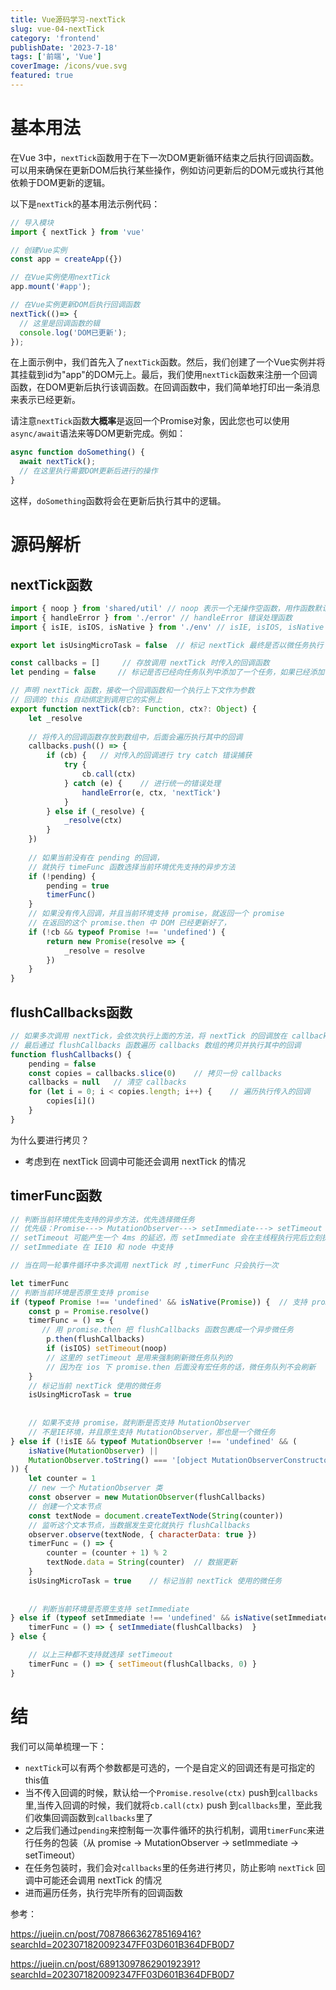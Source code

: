 ```yaml
---
title: Vue源码学习-nextTick
slug: vue-04-nextTick
category: 'frontend'
publishDate: '2023-7-18'
tags: ['前端', 'Vue']
coverImage: /icons/vue.svg
featured: true
---
```


# 基本用法
在Vue 3中，`nextTick`函数用于在下一次DOM更新循环结束之后执行回调函数。可以用来确保在更新DOM后执行某些操作，例如访问更新后的DOM元或执行其他依赖于DOM更新的逻辑。

以下是`nextTick`的基本用法示例代码：

```javascript
// 导入模块
import { nextTick } from 'vue'

// 创建Vue实例
const app = createApp({})

// 在Vue实例使用nextTick
app.mount('#app');

// 在Vue实例更新DOM后执行回调函数
nextTick(()=> {
  // 这里是回调函数的辑
  console.log('DOM已更新');
});
```

在上面示例中，我们首先入了`nextTick`函数。然后，我们创建了一个Vue实例并将其挂载到id为"app"的DOM元上。最后，我们使用`nextTick`函数来注册一个回调函数，在DOM更新后执行该调函数。在回调函数中，我们简单地打印出一条消息来表示已经更新。

请注意`nextTick`函数**大概率**是返回一个Promise对象，因此您也可以使用`async/await`语法来等DOM更新完成。例如：

```javascript
async function doSomething() {
  await nextTick();
  // 在这里执行需要DOM更新后进行的操作
}
```

这样，`doSomething`函数将会在更新后执行其中的逻辑。

# 源码解析

## nextTick函数

```js
import { noop } from 'shared/util' // noop 表示一个无操作空函数，用作函数默认值，防止传入 undefined 导致报错
import { handleError } from './error' // handleError 错误处理函数
import { isIE, isIOS, isNative } from './env' // isIE, isIOS, isNative 环境判断函数

export let isUsingMicroTask = false  // 标记 nextTick 最终是否以微任务执行   

const callbacks = []     // 存放调用 nextTick 时传入的回调函数
let pending = false     // 标记是否已经向任务队列中添加了一个任务，如果已经添加了就不能再添加了，也就是说一个任务执行完了才能再添加和执行下一个任务

// 声明 nextTick 函数，接收一个回调函数和一个执行上下文作为参数
// 回调的 this 自动绑定到调用它的实例上
export function nextTick(cb?: Function, ctx?: Object) {
    let _resolve
    
    // 将传入的回调函数存放到数组中，后面会遍历执行其中的回调
    callbacks.push(() => {
        if (cb) {   // 对传入的回调进行 try catch 错误捕获
            try {
                cb.call(ctx)
            } catch (e) {    // 进行统一的错误处理
                handleError(e, ctx, 'nextTick')
            }
        } else if (_resolve) {
            _resolve(ctx)
        }
    })
  
    // 如果当前没有在 pending 的回调，
    // 就执行 timeFunc 函数选择当前环境优先支持的异步方法
    if (!pending) {
        pending = true
        timerFunc()
    }
    // 如果没有传入回调，并且当前环境支持 promise，就返回一个 promise
    // 在返回的这个 promise.then 中 DOM 已经更新好了，
    if (!cb && typeof Promise !== 'undefined') {
        return new Promise(resolve => {
            _resolve = resolve
        })
    }
}
```
## flushCallbacks函数

```js
// 如果多次调用 nextTick，会依次执行上面的方法，将 nextTick 的回调放在 callbacks 数组中
// 最后通过 flushCallbacks 函数遍历 callbacks 数组的拷贝并执行其中的回调
function flushCallbacks() {
    pending = false    
    const copies = callbacks.slice(0)    // 拷贝一份 callbacks
    callbacks = null   // 清空 callbacks
    for (let i = 0; i < copies.length; i++) {    // 遍历执行传入的回调
        copies[i]()
    }
}

```
为什么要进行拷贝？

- 考虑到在 nextTick 回调中可能还会调用 nextTick 的情况

## timerFunc函数

```js
// 判断当前环境优先支持的异步方法，优先选择微任务
// 优先级：Promise---> MutationObserver---> setImmediate---> setTimeout
// setTimeout 可能产生一个 4ms 的延迟，而 setImmediate 会在主线程执行完后立刻执行
// setImmediate 在 IE10 和 node 中支持

// 当在同一轮事件循环中多次调用 nextTick 时 ,timerFunc 只会执行一次

let timerFunc   
// 判断当前环境是否原生支持 promise
if (typeof Promise !== 'undefined' && isNative(Promise)) {  // 支持 promise
    const p = Promise.resolve()
    timerFunc = () => {
       // 用 promise.then 把 flushCallbacks 函数包裹成一个异步微任务
        p.then(flushCallbacks)
        if (isIOS) setTimeout(noop)
        // 这里的 setTimeout 是用来强制刷新微任务队列的
        // 因为在 ios 下 promise.then 后面没有宏任务的话，微任务队列不会刷新
    }
    // 标记当前 nextTick 使用的微任务
    isUsingMicroTask = true
    
    
    // 如果不支持 promise，就判断是否支持 MutationObserver
    // 不是IE环境，并且原生支持 MutationObserver，那也是一个微任务
} else if (!isIE && typeof MutationObserver !== 'undefined' && (
    isNative(MutationObserver) ||
    MutationObserver.toString() === '[object MutationObserverConstructor]'
)) {
    let counter = 1
    // new 一个 MutationObserver 类
    const observer = new MutationObserver(flushCallbacks) 
    // 创建一个文本节点
    const textNode = document.createTextNode(String(counter))   
    // 监听这个文本节点，当数据发生变化就执行 flushCallbacks 
    observer.observe(textNode, { characterData: true })
    timerFunc = () => {
        counter = (counter + 1) % 2
        textNode.data = String(counter)  // 数据更新
    }
    isUsingMicroTask = true    // 标记当前 nextTick 使用的微任务
    
    
    // 判断当前环境是否原生支持 setImmediate
} else if (typeof setImmediate !== 'undefined' && isNative(setImmediate)) {
    timerFunc = () => { setImmediate(flushCallbacks)  }
} else {

    // 以上三种都不支持就选择 setTimeout
    timerFunc = () => { setTimeout(flushCallbacks, 0) }
}

```
# 结

我们可以简单梳理一下：
- `nextTick`可以有两个参数都是可选的，一个是自定义的回调还有是可指定的this值
- 当不传入回调的时候，默认给一个`Promise.resolve(ctx)` push到`callbacks`里,当传入回调的时候，我们就将`cb.call(ctx)` push 到`callbacks`里，至此我们收集回调函数到`callbacks`里了
- 之后我们通过`pending`来控制每一次事件循环的执行机制，调用`timerFunc`来进行任务的包装（从 promise -> MutationObserver -> setImmediate -> setTimeout）
- 在任务包装时，我们会对`callbacks`里的任务进行拷贝，防止影响 `nextTick` 回调中可能还会调用 nextTick 的情况
- 进而遍历任务，执行完毕所有的回调函数




参考：

https://juejin.cn/post/7087866362785169416?searchId=2023071820092347FF03D601B364DFB0D7

https://juejin.cn/post/6891309786290192391?searchId=2023071820092347FF03D601B364DFB0D7
